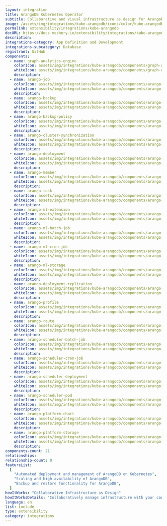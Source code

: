 ```yaml
---
layout: integration
title: ArangoDB Kubernetes Operator
subtitle: Collaborative and visual infrastructure as design for ArangoDB Kubernetes Operator
image: /assets/img/integrations/kube-arangodb/icons/color/kube-arangodb-color.svg
permalink: extensibility/integrations/kube-arangodb
docURL: https://docs.meshery.io/extensibility/integrations/kube-arangodb
description:
integrations-category: App Definition and Development
integrations-subcategory: Database
registrant: GitHub
components:
  - name: graph-analytics-engine
    colorIcon: assets/img/integrations/kube-arangodb/components/graph-analytics-engine/icons/color/graph-analytics-engine-color.svg
    whiteIcon: assets/img/integrations/kube-arangodb/components/graph-analytics-engine/icons/white/graph-analytics-engine-white.svg
    description:
  - name: arango-job
    colorIcon: assets/img/integrations/kube-arangodb/components/arango-job/icons/color/arango-job-color.svg
    whiteIcon: assets/img/integrations/kube-arangodb/components/arango-job/icons/white/arango-job-white.svg
    description:
  - name: arango-backup
    colorIcon: assets/img/integrations/kube-arangodb/components/arango-backup/icons/color/arango-backup-color.svg
    whiteIcon: assets/img/integrations/kube-arangodb/components/arango-backup/icons/white/arango-backup-white.svg
    description:
  - name: arango-backup-policy
    colorIcon: assets/img/integrations/kube-arangodb/components/arango-backup-policy/icons/color/arango-backup-policy-color.svg
    whiteIcon: assets/img/integrations/kube-arangodb/components/arango-backup-policy/icons/white/arango-backup-policy-white.svg
    description:
  - name: arango-cluster-synchronization
    colorIcon: assets/img/integrations/kube-arangodb/components/arango-cluster-synchronization/icons/color/arango-cluster-synchronization-color.svg
    whiteIcon: assets/img/integrations/kube-arangodb/components/arango-cluster-synchronization/icons/white/arango-cluster-synchronization-white.svg
    description:
  - name: arango-deployment
    colorIcon: assets/img/integrations/kube-arangodb/components/arango-deployment/icons/color/arango-deployment-color.svg
    whiteIcon: assets/img/integrations/kube-arangodb/components/arango-deployment/icons/white/arango-deployment-white.svg
    description:
  - name: arango-member
    colorIcon: assets/img/integrations/kube-arangodb/components/arango-member/icons/color/arango-member-color.svg
    whiteIcon: assets/img/integrations/kube-arangodb/components/arango-member/icons/white/arango-member-white.svg
    description:
  - name: arango-task
    colorIcon: assets/img/integrations/kube-arangodb/components/arango-task/icons/color/arango-task-color.svg
    whiteIcon: assets/img/integrations/kube-arangodb/components/arango-task/icons/white/arango-task-white.svg
    description:
  - name: arango-ml-extension
    colorIcon: assets/img/integrations/kube-arangodb/components/arango-ml-extension/icons/color/arango-ml-extension-color.svg
    whiteIcon: assets/img/integrations/kube-arangodb/components/arango-ml-extension/icons/white/arango-ml-extension-white.svg
    description:
  - name: arango-ml-batch-job
    colorIcon: assets/img/integrations/kube-arangodb/components/arango-ml-batch-job/icons/color/arango-ml-batch-job-color.svg
    whiteIcon: assets/img/integrations/kube-arangodb/components/arango-ml-batch-job/icons/white/arango-ml-batch-job-white.svg
    description:
  - name: arango-ml-cron-job
    colorIcon: assets/img/integrations/kube-arangodb/components/arango-ml-cron-job/icons/color/arango-ml-cron-job-color.svg
    whiteIcon: assets/img/integrations/kube-arangodb/components/arango-ml-cron-job/icons/white/arango-ml-cron-job-white.svg
    description:
  - name: arango-ml-storage
    colorIcon: assets/img/integrations/kube-arangodb/components/arango-ml-storage/icons/color/arango-ml-storage-color.svg
    whiteIcon: assets/img/integrations/kube-arangodb/components/arango-ml-storage/icons/white/arango-ml-storage-white.svg
    description:
  - name: arango-deployment-replication
    colorIcon: assets/img/integrations/kube-arangodb/components/arango-deployment-replication/icons/color/arango-deployment-replication-color.svg
    whiteIcon: assets/img/integrations/kube-arangodb/components/arango-deployment-replication/icons/white/arango-deployment-replication-white.svg
    description:
  - name: arango-profile
    colorIcon: assets/img/integrations/kube-arangodb/components/arango-profile/icons/color/arango-profile-color.svg
    whiteIcon: assets/img/integrations/kube-arangodb/components/arango-profile/icons/white/arango-profile-white.svg
    description:
  - name: arango-route
    colorIcon: assets/img/integrations/kube-arangodb/components/arango-route/icons/color/arango-route-color.svg
    whiteIcon: assets/img/integrations/kube-arangodb/components/arango-route/icons/white/arango-route-white.svg
    description:
  - name: arango-scheduler-batch-job
    colorIcon: assets/img/integrations/kube-arangodb/components/arango-scheduler-batch-job/icons/color/arango-scheduler-batch-job-color.svg
    whiteIcon: assets/img/integrations/kube-arangodb/components/arango-scheduler-batch-job/icons/white/arango-scheduler-batch-job-white.svg
    description:
  - name: arango-scheduler-cron-job
    colorIcon: assets/img/integrations/kube-arangodb/components/arango-scheduler-cron-job/icons/color/arango-scheduler-cron-job-color.svg
    whiteIcon: assets/img/integrations/kube-arangodb/components/arango-scheduler-cron-job/icons/white/arango-scheduler-cron-job-white.svg
    description:
  - name: arango-scheduler-deployment
    colorIcon: assets/img/integrations/kube-arangodb/components/arango-scheduler-deployment/icons/color/arango-scheduler-deployment-color.svg
    whiteIcon: assets/img/integrations/kube-arangodb/components/arango-scheduler-deployment/icons/white/arango-scheduler-deployment-white.svg
    description:
  - name: arango-scheduler-pod
    colorIcon: assets/img/integrations/kube-arangodb/components/arango-scheduler-pod/icons/color/arango-scheduler-pod-color.svg
    whiteIcon: assets/img/integrations/kube-arangodb/components/arango-scheduler-pod/icons/white/arango-scheduler-pod-white.svg
    description:
  - name: arango-platform-chart
    colorIcon: assets/img/integrations/kube-arangodb/components/arango-platform-chart/icons/color/arango-platform-chart-color.svg
    whiteIcon: assets/img/integrations/kube-arangodb/components/arango-platform-chart/icons/white/arango-platform-chart-white.svg
    description:
  - name: arango-platform-storage
    colorIcon: assets/img/integrations/kube-arangodb/components/arango-platform-storage/icons/color/arango-platform-storage-color.svg
    whiteIcon: assets/img/integrations/kube-arangodb/components/arango-platform-storage/icons/white/arango-platform-storage-white.svg
    description:
components-count: 21
relationships:
relationship-count: 0
featureList:
  [
    "Automated deployment and management of ArangoDB on Kubernetes",
    "Scaling and high availability of ArangoDB",
    "Backup and restore functionality for ArangoDB",
  ]
howItWorks: "Collaborative Infrastructure as Design"
howItWorksDetails: "Collaboratively manage infrastructure with your coworkers synchronously sharing the same designs."
language: en
list: include
type: extensibility
category: integrations
---
```

